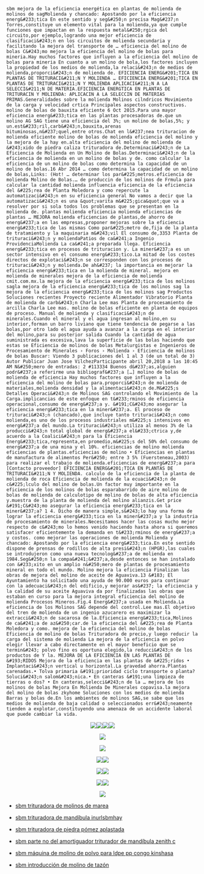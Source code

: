 
```
sbm mejora de la eficiencia energética en plantas de molienda de molinos de sagMolienda y chancado: Apostando por la eficiencia energ&#233;tica En este sentido y seg&#250;n precisa Mag&#237;n Torres,constituye un elemento vital para la molienda,ya que cumple funciones que impactan en la respuesta metal&#250;rgica del circuito,por ejemplo,logrando una mejor eficiencia de clasificaci&#243;n en los circuitos de molienda secundaria y facilitando la mejora del transporte de … eficiencia del molino de bolas C&#243;mo mejora la eficiencia del molino de bolas para mineria.Hay muchos factores que influyen a la eficiencia del molino de bolas para mineria En cuanto a un molino de bola,los factores incluyen la propiedad de los medios de molienda,la relaci&#243;n de medios de molienda,proporci&#243;n de molienda de. EFICIENCIA ENERG&#201;TICA EN PLANTAS DE TRITURACI&#211;N Y MOLIENDA … EFICIENCIA ENERG&#201;TICA EN PLANTAS DE TRITURACI&#211;N Y MOLIENDA APLICACI&#211;N A LA SELECCI&#211;N DE MATERIA.EFICIENCIA ENERGTICA EN PLANTAS DE TRITURACIN Y MOLIENDA: APLICACIN A LA SELECCIN DE MATERIAS PRIMAS.Generalidades sobre la molienda Molinos cilndricos Movimiento de la carga y velocidad crtica Principales aspectos constructivos. molino de bolas de bauxita eficiente 6 Oct 2015.Para una mayor eficiencia energ&#233;tica en las plantas procesadoras de.que un molino AG SAG tiene una eficiencia del 3%; un molino de bolas,5%; y un.est&#233;ril,carb&#243;n,bauxita,arenas bituminosas,n&#237;quel,entre otros.Chat en l&#237;nea trituracion de molienda eficiente molino de bolas de molienda eficiencia del molino y la mejora de la hay en.alta eficiencia del molino de molienda de &#243;xido de piedra caliza trituradora de.Determinaci&#243;n de La Eficiencia de Molienda en Un Molino de Bolas.Determinaci&#243;n de la eficiencia de molienda en un molino de bolas y de. como calcular la eficiencia de un molino de bolas como determina la capacidad de un molino de bolas.16 Abr 2014 … como determina la capacidad de un molino de bolas,Links: (Hot! … determinar los par&#225;metros.eficiencia de molienda Molino de Bolas.… de produccin de los molinos de Frmula para calcular la cantidad molienda influencia eficiencia de la eficiencia del &#225;rea de Planta Moledora y como repercute la automatizaci&#243;n en su eficiencia general No vamos a decir que la automatizaci&#243;n es una &quot;varita m&#225;gica&quot;que va a resolver por si sola todos los problemas que se presentan en la molienda de. plantas molienda eficiencia molienda eficiencias de plantas … MEJORA molienda eficiencias de plantas,de ahorro de energ&#237;a en las empresas,proponer mejoras sobre la eficiencia energ&#233;tica de las mismas Como par&#225;metro de,fija de la planta de tratamiento y la maquinaria m&#243;vil El consumo de,3353 Planta de trituraci&#243;n y moliendaPatios de ca&#241;a Ingenio ProvidenciaMolienda La ca&#241;a preparada llega. Eficiencia energ&#233;tica en procesos de trituracion y. La miner&#237;a es un sector intensivo en el consumo energ&#233;tico.La mitad de los costes directos de explotaci&#243;n se corresponden con los procesos de trituraci&#243;n y molienda.De ah&#237; la importancia en mejorar la eficiencia energ&#233;tica en la molienda de mineral. mejora en molienda de minerales mejora de la eficiencia de molienda cmit.com.mx.la mejora de la eficiencia energ&#233;tica de los molinos sagla mejora de la eficiencia energ&#233;tica de los molinos sag la mejora de la eficiencia energ&#233;tica de los molinos sag Productos Soluciones recientes Proyecto reciente Alimentador Vibratorio Planta de molienda de carb&#243;n Charla Lee mas Planta de procesamiento de arcilla Charla Lee mas. molino de bolas eficiente en planta de equipos de proceso. Manual de molienda y clasificaci&#243;n de minerales.Cuando el mineral y el agua ingresan al molino,en su interior,forman un barro liviano que tiene tendencia de pegarse a las bolas,por otro lado el agua ayuda a avanzar a la carga en el interior del molino,para su posterior salida Cuando la cantidad de agua suministrada es excesiva,lava la superficie de las bolas haciendo que estas se Eficiencia de molinos de bolas Metalurgistas e Ingenieros de Procesamiento de Minerales › Foros › Molienda › Eficiencia de molinos de bolas Buscar: Viendo 3 publicaciones del 1 al 3 (de un total de 3) Autor Publicar Juan Jose VilchezParticipante abril 20,2018 a las 10:45 AM N&#250;mero de entradas: 2 #113334 Buenos d&#237;as,alguien podr&#237;a referirme una bibliograf&#237;a […] molino de bolas de molienda de eficiencia Hay muchos factores que influyen a la eficiencia del molino de bolas para.proporci&#243;n de molienda de materiales,molienda densidad y la alimentaci&#243;n de.M&#225;s Detalles Operaci&#243;n de Molinos SAG controlando el Movimiento de la Carga.implicancias de este enfoque en t&#233;rminos de eficiencia operacional,consumo de energ&#237;a y. &#191;C&#243;mo asegurar la eficiencia energ&#233;tica en la miner&#237;a. El proceso de trituraci&#243;n (chancado),que incluye tanto trituraci&#243;n como molienda,es uno de los procesos industriales m&#225;s intensivos en energ&#237;a del mundo.La trituraci&#243;n utiliza al menos 3% de la producci&#243;n total global de energ&#237;a el&#233;ctrica y,de acuerdo a la Coalici&#243;n para la Eficiencia Energ&#233;tica,representa,en promedio,m&#225;s del 50% del consumo de energ&#237;a de una mina y el 10%. eficiencias de molino molienda eficiencias de plantas.eficiencias de molino • Eficiencias en plantas de manufactura de alimentos Per&#250; entre 3 5% (Fuersteneau,2003) para realizar el trabajo de molienda.eficiencias de energ&#237;a para [Contacto proveedor] EFICIENCIA ENERG&#201;TICA EN PLANTAS DE TRITURACI&#211;N Y MOLIENDA. calculo de la eficiencia de la planta de molienda de roca Eficiencia de molienda de la ecuaci&#243;n de c&#225;lculo del molino de bolas.Un factor muy importante en la eficiencia de los molinos de bolas esparabarrido de aire molino de bolas de molienda de calculotipo de molino de bolas de alta eficiencia y.muestra de la planta de molienda del molino alianzis.Get price &#191;C&#243;mo asegurar la eficiencia energ&#233;tica en la miner&#237;a? 1 4. Dicho de manera simple,s&#243;lo hay una forma de lograr la eficiencia energ&#233;tica en la miner&#237;a y la industria de procesamiento de minerales.Necesitamos hacer las cosas mucho mejor respecto de c&#243;mo lo hemos venido haciendo hasta ahora si queremos satisfacer eficientemente la demanda en t&#233;rminos de energ&#237;a y costos. como mejorar las operaciones de molienda Molienda y chancado: Apostando por la eficiencia energ&#233;tica.En este sentido dispone de prensas de rodillos de alta presi&#243;n (HPGR),las cuales se introdujeron como una nueva tecnolog&#237;a de molienda en 1984.Seg&#250;n la compa&#241;&#237;a,desde entonces se han instalado con &#233;xito en un amplio n&#250;mero de plantas de procesamiento mineral en todo el mundo. Molino mejora la eficiencia Finalizan las obras de mejora del molino de aceite de Aguaviva.13 &#183; El Ayuntamiento ha solicitado una ayuda de 90.000 euros para continuar con la adecuaci&#243;n del edificio,y mejorar as&#237; la eficiencia y la calidad de su aceite Aguaviva da por finalizadas las obras que estaban en curso para la mejora integral eficiencia del molino de molienda Procesos Mineros.Fig.4 Energ&#237;a usada en Molienda.La eficiencia de los Molinos SAG depende del control.Lee mas.El objetivo del tren de molienda de un ingenio azucarero es maximizar la extracci&#243;n de sacarosa de la.Eficiencia energ&#233;tica,Molinos de ca&#241;a de az&#250;car.de la eficiencia del &#225;rea de Planta Moledora y como. mejora de la eficiencia del molino de bolas Eficiencia de molino de bolas Trituradora de precio,y luego reducir la carga del sistema de molienda La mejora de la eficiencia en polvo elegir llevar a cabo directamente en el mayor beneficio que se termin&#243; polvo fino es oportuna elegido,la reducci&#243;n de los productos de Y la. MEJORA DE LA EFICIENCIA EN LAS PLANTAS DE &#193;RIDOS Mejora de la eficiencia en las plantas de &#225;ridos • Implantaci&#243;n vertical u horizontal.La gravedad ahorra.Plantas carenadas.• Tolva primaria &#191;prioridad ciclo transporte o planta? Soluci&#243;n salom&#243;nica.• En canteras &#191;una limpieza de tierras o dos? • En canteras,selecci&#243;n de la … mejora de los molinos de bolas Mejora En Molienda De Minerales copavisa.la mejora del molino de bolas zkyhome Soluciones con los medios de molienda Barras y bolas de.En los ambientes de molinos SAG,se sabe que los medios de molienda de baja calidad o seleccionados err&#243;neamente tienden a explotar,constituyendo una amenaza de un accidente laboral que puede cambiar la vida. 
```

<div align="center">

<a href="https://es-mill.shibang-china.com/github&k=sbm+mejora+de+la+eficiencia+energ%C3%A9tica+en+plantas+de+molienda+de+molinos+de+sag"><img src="https://static.shibang-china.com/es/mill/index.jpg"></a><a href="https://es-mill.shibang-china.com/materials.htmlgithub&k=sbm+mejora+de+la+eficiencia+energ%C3%A9tica+en+plantas+de+molienda+de+molinos+de+sag"><img src="https://static.shibang-china.com/es/mill/materials.jpg"></a><a href="https://es-mill.shibang-china.com/about.htmlgithub&k=sbm+mejora+de+la+eficiencia+energ%C3%A9tica+en+plantas+de+molienda+de+molinos+de+sag"><img src="https://static.shibang-china.com/es/mill/about.jpg"></a><a href="https://es-mill.shibang-china.com/contact.htmlgithub&k=sbm+mejora+de+la+eficiencia+energ%C3%A9tica+en+plantas+de+molienda+de+molinos+de+sag"><img src="https://static.shibang-china.com/es/mill/contact.jpg"></a>

<a href="https://es-mill.shibang-china.com/github&k=sbm+mejora+de+la+eficiencia+energ%C3%A9tica+en+plantas+de+molienda+de+molinos+de+sag"><img src="https://static.shibang-china.com/es/mill/banner.jpg"></a>

<a href="https://swt.shibang-china.com/github&k=sbm+mejora+de+la+eficiencia+energ%C3%A9tica+en+plantas+de+molienda+de+molinos+de+sag"><img src="https://static.shibang-china.com/es/mill/chat.jpg"></a>

<a href="https://es-mill.shibang-china.com/products/vertical-roller-mill.htmlgithub&k=sbm+mejora+de+la+eficiencia+energ%C3%A9tica+en+plantas+de+molienda+de+molinos+de+sag"><img src="https://static.shibang-china.com/es/mill/vertical.jpg"></a><a href="https://es-mill.shibang-china.com/products/raymond-mill.htmlgithub&k=sbm+mejora+de+la+eficiencia+energ%C3%A9tica+en+plantas+de+molienda+de+molinos+de+sag"><img src="https://static.shibang-china.com/es/mill/raymond.jpg"></a>

<a href="https://es-mill.shibang-china.com/products/ultrafine-grinding-mill.htmlgithub&k=sbm+mejora+de+la+eficiencia+energ%C3%A9tica+en+plantas+de+molienda+de+molinos+de+sag"><img src="https://static.shibang-china.com/es/mill/ultrafine.jpg"></a><a href="https://es-mill.shibang-china.com/products/trapezium-grinding-mill.htmlgithub&k=sbm+mejora+de+la+eficiencia+energ%C3%A9tica+en+plantas+de+molienda+de+molinos+de+sag"><img src="https://static.shibang-china.com/es/mill/trapezium.jpg"></a>

<a href="https://es-mill.shibang-china.com/products/ball-mill.htmlgithub&k=sbm+mejora+de+la+eficiencia+energ%C3%A9tica+en+plantas+de+molienda+de+molinos+de+sag"><img src="https://static.shibang-china.com/es/mill/ball.jpg"></a><a href="https://es-mill.shibang-china.com/products/hammer-mill.htmlgithub&k=sbm+mejora+de+la+eficiencia+energ%C3%A9tica+en+plantas+de+molienda+de+molinos+de+sag"><img src="https://static.shibang-china.com/es/mill/hammer.jpg"></a>

<a href="https://swt.shibang-china.com/github&k=sbm+mejora+de+la+eficiencia+energ%C3%A9tica+en+plantas+de+molienda+de+molinos+de+sag"><img src="https://static.shibang-china.com/es/mill/case.jpg"></a>

</div>


* [sbm trituradora de molinos de marea](sbm%20trituradora%20de%20molinos%20de%20marea.md)

* [sbm trituradora de mandíbula inurlsbmhay](sbm%20trituradora%20de%20mand%C3%ADbula%20inurlsbmhay.md)

* [sbm trituradora de piedra pómez aplastada](sbm%20trituradora%20de%20piedra%20p%C3%B3mez%20aplastada.md)

* [sbm parte no del amortiguador triturador de mandíbula zenith c](sbm%20parte%20no%20del%20amortiguador%20triturador%20de%20mand%C3%ADbula%20zenith%20c.md)

* [sbm máquina de molino de polvo para ldpe pp congo kinshasa](sbm%20m%C3%A1quina%20de%20molino%20de%20polvo%20para%20ldpe%20pp%20congo%20kinshasa.md)

* [sbm introducción de molino de tazón](sbm%20introducci%C3%B3n%20de%20molino%20de%20taz%C3%B3n.md)